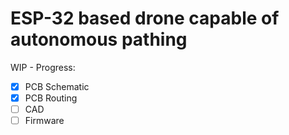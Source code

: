 # ESP-32 based drone capable of autonomous pathing

WIP - Progress:
- [x] PCB Schematic
- [x] PCB Routing
- [ ] CAD
- [ ] Firmware
